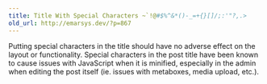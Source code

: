 ```yaml
---
title: Title With Special Characters ~`!@#$%^&*()-_=+{}[]/;:'"?,.>
old_url: http://emarsys.dev/?p=867
---
```

Putting special characters in the title should have no adverse effect on the layout or functionality. Special characters in the post title have been known to cause issues with JavaScript when it is minified, especially in the admin when editing the post itself (ie. issues with metaboxes, media upload, etc.).